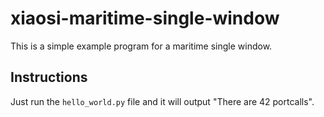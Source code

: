 # xiaosi-maritime-single-window

This is a simple example program for a maritime single window.

## Instructions

Just run the `hello_world.py` file and it will output "There are 42 portcalls".
